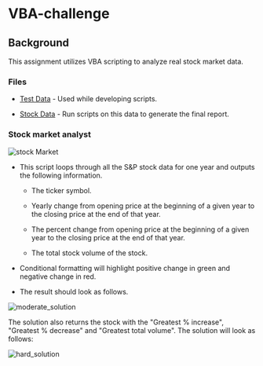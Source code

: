 # VBA-challenge

## Background

This assignment utilizes VBA scripting to analyze real stock market data.

### Files

* [Test Data](Resources/alphabetical_testing.xlsx) - Used while developing scripts.

* [Stock Data](Resources/Multiple_year_stock_data.xlsx) - Run scripts on this data to generate the final report.

### Stock market analyst

![stock Market](Images/stockmarket.jpg)


* This script loops through all the S&P stock data for one year and outputs the following information.

  * The ticker symbol.

  * Yearly change from opening price at the beginning of a given year to the closing price at the end of that year.

  * The percent change from opening price at the beginning of a given year to the closing price at the end of that year.

  * The total stock volume of the stock.

* Conditional formatting will highlight positive change in green and negative change in red.

* The result should look as follows.

![moderate_solution](Images/moderate_solution.png)

The solution also returns the stock with the "Greatest % increase", "Greatest % decrease" and "Greatest total volume". The solution will look as follows:

![hard_solution](Images/hard_solution.png)
